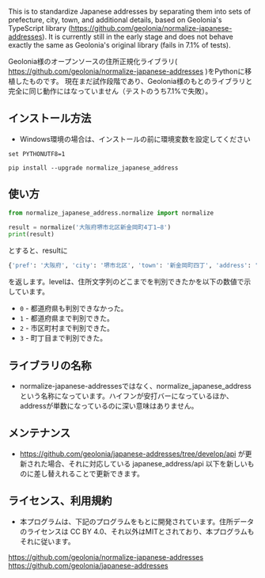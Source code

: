 
This is to standardize Japanese addresses by separating them into sets of prefecture, city, town, and additional details, based on Geolonia's TypeScript library (https://github.com/geolonia/normalize-japanese-addresses). 
It is 
currently still in the early stage and does not behave exactly the same as Geolonia's original library (fails 
in 7.1% of tests). 

Geolonia様のオープンソースの住所正規化ライブラリ( https://github.com/geolonia/normalize-japanese-addresses )をPythonに移植したものです。
現在まだ試作段階であり、Geolonia様のもとのライブラリと完全に同じ動作にはなっていません（テストのうち7.1%で失敗）。

## インストール方法

- Windows環境の場合は、インストールの前に環境変数を設定してください
```
set PYTHONUTF8=1
```

```
pip install --upgrade normalize_japanese_address
```

## 使い方

```python
from normalize_japanese_address.normalize import normalize

result = normalize('大阪府堺市北区新金岡町4丁1−8')
print(result)
```

とすると、resultに
```python
{'pref': '大阪府', 'city': '堺市北区', 'town': '新金岡町四丁', 'address': '1-8', 'level': 3}
```
を返します。levelは、住所文字列のどこまでを判別できたかを以下の数値で示しています。

* `0` - 都道府県も判別できなかった。
* `1` - 都道府県まで判別できた。
* `2` - 市区町村まで判別できた。
* `3` - 町丁目まで判別できた。

## ライブラリの名称
- normalize-japanese-addressesではなく、normalize_japanese_address という名称になっています。ハイフンが安打バーになっているほか、addressが単数になっているのに深い意味はありません。


## メンテナンス
- https://github.com/geolonia/japanese-addresses/tree/develop/api が更新された場合、それに対応している japanese_address/api 以下を新しいものに差し替えれることで更新できます。

## ライセンス、利用規約
- 本プログラムは、下記のプログラムをもとに開発されています。住所データのライセンスは CC BY 4.0、それ以外はMITとされており、本プログラムもそれに従います。

https://github.com/geolonia/normalize-japanese-addresses
https://github.com/geolonia/japanese-addresses
